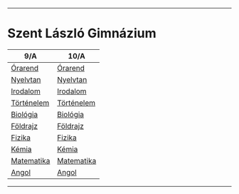 
---

# Szent László Gimnázium

| 9/A | 10/A |
|-----|------|
| [Órarend](.assets/contents/A9/orarend.md) | [Órarend](.assets/contents/A10/orarend.md) |
| [Nyelvtan](.assets/contents/A9/nyelvtan.md) | [Nyelvtan](.assets/contents/A10/nyelvtan.md) |
| [Irodalom](.assets/contents/A9/irodalom.md) | [Irodalom](.assets/contents/A10/irodalom.md) |
| [Történelem](.assets/contents/A9/tortenelem.md) | [Történelem](.assets/contents/A10/tortenelem.md) |
| [Biológia](.assets/contents/A9/biologia.md) | [Biológia](.assets/contents/A10/biologia.md) |
| [Földrajz](.assets/contents/A9/foldrajz.md) | [Földrajz](.assets/contents/A10/foldrajz.md) |
| [Fizika](.assets/contents/A9/fizika.md) | [Fizika](.assets/contents/A10/fizika.md) |
| [Kémia](.assets/contents/A9/kemia.md) | [Kémia](.assets/contents/A10/kemia.md) |
| [Matematika](.assets/contents/A9/matematika.md) | [Matematika](.assets/contents/A10/matematika.md) |
| [Angol](.assets/contents/A9/angol.md) | [Angol](.assets/contents/A10/angol.md) |

---